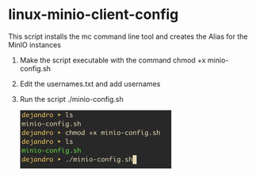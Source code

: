 # linux-minio-client-config
This script installs the mc command line tool and creates the Alias for the MinIO instances

1. Make the script executable with the command
   chmod +x minio-config.sh
2. Edit the usernames.txt and add usernames
3. Run the script
   ./minio-config.sh

   <img src="minio-config.png" width=305 height=118)>
